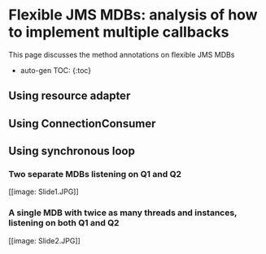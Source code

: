 # Flexible JMS MDBs: analysis of how to implement multiple callbacks

This page discusses the method annotations on flexible JMS MDBs

* auto-gen TOC:
{:toc}

##  Using resource adapter 

##  Using ConnectionConsumer 

##  Using synchronous loop 

### Two separate MDBs listening on Q1 and Q2

[[image:  Slide1.JPG]]

### A single MDB with twice as many threads and instances, listening on both Q1 and Q2

[[image:  Slide2.JPG]]